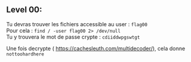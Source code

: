## Level 00:
Tu devras trouver les fichiers accessible au user : ```flag00```  
Pour cela : ```find / -user flag00 2> /dev/null```   
Tu y trouvera le mot de passe crypte : ```cdiiddwpgswtgt```

Une fois decrypte ( https://cachesleuth.com/multidecoder/), 
cela donne  ```nottoohardhere```
